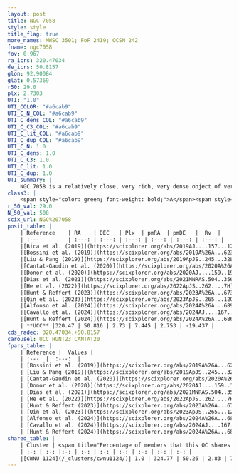 ```yaml
---
layout: post
title: NGC 7058
style: style
title_flag: true
more_names: MWSC 3501; FoF 2419; OCSN 242
fname: ngc7058
fov: 0.967
ra_icrs: 320.47034
de_icrs: 50.8157
glon: 92.90084
glat: 0.57369
r50: 29.0
plx: 2.7303
UTI: "1.0"
UTI_COLOR: "#a6cab9"
UTI_C_N_COL: "#a6cab9"
UTI_C_dens_COL: "#a6cab9"
UTI_C_C3_COL: "#a6cab9"
UTI_C_lit_COL: "#a6cab9"
UTI_C_dup_COL: "#a6cab9"
UTI_C_N: 1.0
UTI_C_dens: 1.0
UTI_C_C3: 1.0
UTI_C_lit: 1.0
UTI_C_dup: 1.0
UTI_summary: |
    NGC 7058 is a relatively close, very rich, very dense object of very high C3 quality. It is very well-studied in the literature. This object shares a very small percentage of members with a later reported entry.
class3: |
    <span style="color: green; font-weight: bold;">A</span><span style="color: green; font-weight: bold;">A</span>
r_50_val: 29.0
N_50_val: 508
scix_url: NGC%207058
posit_table: |
    | Reference    | RA    | DEC   | Plx  | pmRA  | pmDE   |  Rv  |
    | :---         | :---: | :---: | :---: | :---: | :---: | :---: |
    |[Bica et al. (2019)](https://scixplorer.org/abs/2019AJ....157...12B) | 320.405 | 50.834 | -- | -- | -- | -- |
    |[Bossini et al. (2019)](https://scixplorer.org/abs/2019A%26A...623A.108B) | 320.448 | 50.822 | -- | -- | -- | -- |
    |[Liu & Pang (2019)](https://scixplorer.org/abs/2019ApJS..245...32L) | 320.418 | 50.829 | 2.729 | 7.444 | 2.901 | -- |
    |[Cantat-Gaudin et al. (2020)](https://scixplorer.org/abs/2020A%26A...640A...1C) | 320.448 | 50.822 | 2.73 | 7.432 | 2.889 | -- |
    |[Donor et al. (2020)](https://scixplorer.org/abs/2020AJ....159..199D) | 320.423 | 50.82 | -- | 7.41 | 2.76 | -19.1 |
    |[Dias et al. (2021)](https://scixplorer.org/abs/2021MNRAS.504..356D) | 320.432 | 50.823 | 2.73 | 7.4 | 2.894 | -16.614 |
    |[He et al. (2022)](https://scixplorer.org/abs/2022ApJS..262....7H) | 320.365 | 50.767 | 2.742 | 7.442 | 2.763 | -- |
    |[Hunt & Reffert (2023)](https://scixplorer.org/abs/2023A%26A...673A.114H) | 320.409 | 50.83 | 2.737 | 7.429 | 2.805 | -20.468 |
    |[Qin et al. (2023)](https://scixplorer.org/abs/2023ApJS..265...12Q) | 320.45 | 50.82 | 2.73 | 7.42 | 2.83 | -19.08 |
    |[Alfonso et al. (2024)](https://scixplorer.org/abs/2024A%26A...689A..18A) | 320.523 | 50.818 | 2.71 | 7.439 | 2.737 | -- |
    |[Cavallo et al. (2024)](https://scixplorer.org/abs/2024AJ....167...12C) | 320.501 | 50.814 | 2.732 | -- | -- | -- |
    |[Hunt & Reffert (2024)](https://scixplorer.org/abs/2024A%26A...686A..42H) | 320.409 | 50.83 | 2.737 | 7.429 | 2.805 | -20.468 |
    | **UCC** |320.47 | 50.816 | 2.73 | 7.445 | 2.753 | -19.437 | 
cds_radec: 320.47034,+50.8157
carousel: UCC_HUNT23_CANTAT20
fpars_table: |
    | Reference |  Values |
    | :---  |  :---:  |
    | [Bossini et al. (2019)](https://scixplorer.org/abs/2019A%26A...623A.108B) | `AV=0.26, Dist=7.807, logA=7.598, Fe/H=0.0` |
    | [Liu & Pang (2019)](https://scixplorer.org/abs/2019ApJS..245...32L) | `Age=0.041, Z=0.0` |
    | [Cantat-Gaudin et al. (2020)](https://scixplorer.org/abs/2020A%26A...640A...1C) | `AVNN=0.18, DMNN=7.73, AgeNN=7.61` |
    | [Donor et al. (2020)](https://scixplorer.org/abs/2020AJ....159..199D) | `Fe/H=0.03` |
    | [Dias et al. (2021)](https://scixplorer.org/abs/2021MNRAS.504..356D) | `Av=0.14, Dist=364, logage=8.318, [Fe/H]=0.116` |
    | [He et al. (2022)](https://scixplorer.org/abs/2022ApJS..262....7H) | `A0=0.55, logAge=7.7` |
    | [Hunt & Reffert (2023)](https://scixplorer.org/abs/2023A%26A...673A.114H) | `AV50=0.126, diffAV50=0.684, MOD50=7.755, logAge50=7.843` |
    | [Qin et al. (2023)](https://scixplorer.org/abs/2023ApJS..265...12Q) | `E(B-V)=0.13, m-M=8.3, logt=7.7` |
    | [Alfonso et al. (2024)](https://scixplorer.org/abs/2024A%26A...689A..18A) | `AV=0.17856, MOD=7.73107, logAge=7.89649, Z=0.11525` |
    | [Cavallo et al. (2024)](https://scixplorer.org/abs/2024AJ....167...12C) | `AV50=0.57, dMod50=7.88, logAge50=7.32, [Fe/H]50=-0.03` |
    | [Hunt & Reffert (2024)](https://scixplorer.org/abs/2024A%26A...686A..42H) | `MassJ=273.735` |
shared_table: |
    | Cluster | <span title="Percentage of members that this OC shares with the ones listed">%</span>   | RA   | DEC   | Plx   | pmRA  | pmDE  | Rv | UTI |
    | :-: | :-: |:-: | :-: | :-: | :-: | :-: | :-: | :-: |
    |[CWNU 1124](/_clusters/cwnu1124/)| 1.0 | 324.77 | 50.26 | 2.83 | 7.14 | 1.77 | -16.92 |0.03 |
---
```

